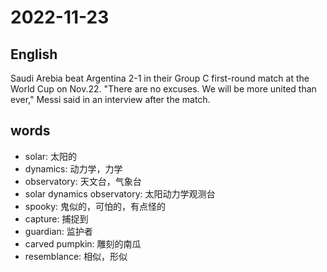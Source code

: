 # 2022-11-23

## English
Saudi Arebia beat Argentina 2-1 in their
Group C first-round match at the World
Cup on Nov.22. "There are no excuses. 
We will be more united than ever," Messi
said in an interview after the match.

## words
* solar: 太阳的
* dynamics: 动力学，力学
* observatory: 天文台，气象台
* solar dynamics observatory: 太阳动力学观测台
* spooky: 鬼似的，可怕的，有点怪的
* capture: 捕捉到
* guardian: 监护者
* carved pumpkin: 雕刻的南瓜
* resemblance: 相似，形似
